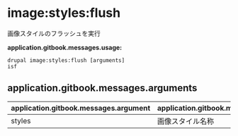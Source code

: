 # image:styles:flush
画像スタイルのフラッシュを実行

**application.gitbook.messages.usage:**
```
drupal image:styles:flush [arguments]
isf
```

## application.gitbook.messages.arguments
application.gitbook.messages.argument | application.gitbook.messages.details
---------|-------------
styles | 画像スタイル名称
